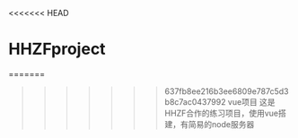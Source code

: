 <<<<<<< HEAD
# HHZFproject
=======
>>>>>>> 637fb8ee216b3ee6809e787c5d3b8c7ac0437992
vue项目
这是HHZF合作的练习项目，使用vue搭建，有简易的node服务器
